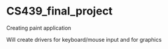 # CS439_final_project

Creating paint application 

Will create drivers for keyboard/mouse input and for graphics
